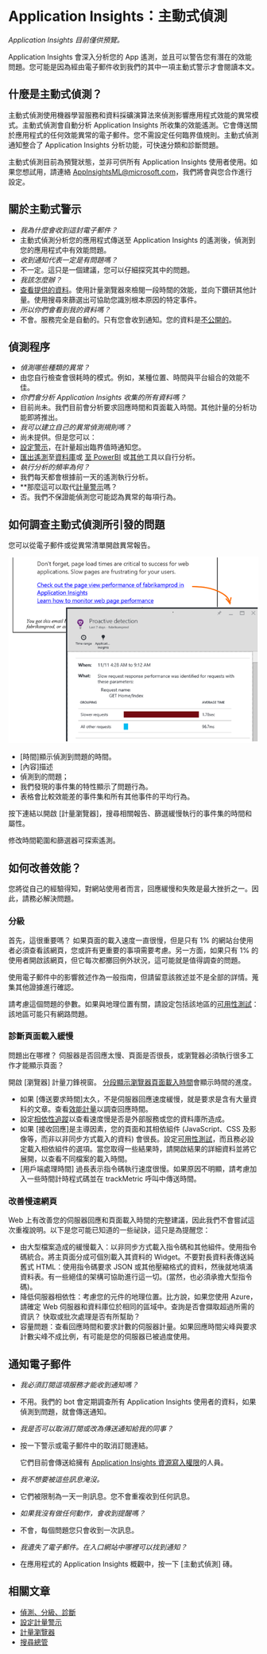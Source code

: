 <properties 
	pageTitle="Application Insights：主動式偵測" 
	description="Application Insights 會深入分析您的 App 遙測，並且警告您有潛在的問題。" 
	services="application-insights" 
    documentationCenter="windows"
	authors="antonfrMSFT" 
	manager="douge"/>

<tags 
	ms.service="application-insights" 
	ms.workload="tbd" 
	ms.tgt_pltfrm="ibiza" 
	ms.devlang="na" 
	ms.topic="article" 
	ms.date="11/17/2015" 
	ms.author="awills"/>

#  Application Insights：主動式偵測

*Application Insights 目前僅供預覽。*


Application Insights 會深入分析您的 App 遙測，並且可以警告您有潛在的效能問題。您可能是因為經由電子郵件收到我們的其中一項主動式警示才會閱讀本文。

## 什麼是主動式偵測？

主動式偵測使用機器學習服務和資料採礦演算法來偵測影響應用程式效能的異常模式。主動式偵測會自動分析 Application Insights 所收集的效能遙測。它會傳送關於應用程式的任何效能異常的電子郵件。您不需設定任何臨界值規則。主動式偵測通知整合了 Application Insights 分析功能，可快速分類和診斷問題。

主動式偵測目前為預覽狀態，並非可供所有 Application Insights 使用者使用。如果您想試用，請連絡 AppInsightsML@microsoft.com，我們將會與您合作進行設定。

## 關於主動式警示

* *我為什麼會收到這封電子郵件？*
 * 主動式偵測分析您的應用程式傳送至 Application Insights 的遙測後，偵測到您的應用程式中有效能問題。
* *收到通知代表一定是有問題嗎？*
 * 不一定。這只是一個建議，您可以仔細探究其中的問題。 
* *我該怎麼辦？*
 * [查看提供的資料](#responding-to-an-alert)。使用計量瀏覽器來檢閱一段時間的效能，並向下鑽研其他計量。使用搜尋來篩選出可協助您識別根本原因的特定事件。 
* *所以你們會看到我的資料嗎？*
 * 不會。服務完全是自動的。只有您會收到通知。您的資料是[不公開的](app-insights-data-retention-privacy.md)。


## 偵測程序

* *偵測哪些種類的異常？*
 * 由您自行檢查會很耗時的模式。例如，某種位置、時間與平台組合的效能不佳。
* *你們會分析 Application Insights 收集的所有資料嗎？*
 * 目前尚未。我們目前會分析要求回應時間和頁面載入時間。其他計量的分析功能即將推出。 
* *我可以建立自己的異常偵測規則嗎？*
 * 尚未提供。但是您可以：
 * [設定警示](app-insights-alerts.md)，在計量超出臨界值時通知您。
 * [匯出遙測](app-insights-export-telemetry.md)至[資料庫](app-insights-code-sample-export-sql-stream-analytics.md)或 [至 PowerBI](app-insights-export-power-bi.md) 或[其他](app-insights-code-sample-export-telemetry-sql-database.md)工具以自行分析。
* *執行分析的頻率為何？*
 * 我們每天都會根據前一天的遙測執行分析。
* **那麼這可以取代[計量警示](app-insights-alerts.md)嗎？
 * 否。我們不保證能偵測您可能認為異常的每項行為。

## 如何調查主動式偵測所引發的問題

您可以從電子郵件或從異常清單開啟異常報告。

![](./media/app-insights-anomaly/03.png)


* [時間]顯示偵測到問題的時間。
* [內容]描述
 * 偵測到的問題；
 * 我們發現的事件集的特性顯示了問題行為。
* 表格會比較效能差的事件集和所有其他事件的平均行為。

按下連結以開啟 [計量瀏覽器]，搜尋相關報告、篩選緩慢執行的事件集的時間和屬性。

修改時間範圍和篩選器可探索遙測。

## 如何改善效能？

您將從自己的經驗得知，對網站使用者而言，回應緩慢和失敗是最大挫折之一。因此，請務必解決問題。

### 分級

首先，這很重要嗎？ 如果頁面的載入速度一直很慢，但是只有 1% 的網站台使用者必須查看該網頁，您或許有更重要的事項需要考慮。另一方面，如果只有 1% 的使用者開啟該網頁，但它每次都擲回例外狀況，這可能就是值得調查的問題。

使用電子郵件中的影響敘述作為一般指南，但請留意該敘述並不是全部的詳情。蒐集其他證據進行確認。

請考慮這個問題的參數。如果與地理位置有關，請設定包括該地區的[可用性測試](app-insights-monitor-web-app-availability.md)：該地區可能只有網路問題。

### 診斷頁面載入緩慢 

問題出在哪裡？ 伺服器是否回應太慢、頁面是否很長，或瀏覽器必須執行很多工作才能顯示頁面？

開啟 [瀏覽器] 計量刀鋒視窗。 [分段顯示瀏覽器頁面載入時間](app-insights-javascript.md#explore-your-data)會顯示時間的進度。

* 如果 [傳送要求時間]太久，不是伺服器回應速度緩慢，就是要求是含有大量資料的文章。查看[效能計量](app-insights-web-monitor-performance.md#metrics)以調查回應時間。 
* 設定[相依性追蹤](app-insights-dependencies.md)以查看速度慢是否是外部服務或您的資料庫所造成。
* 如果 [接收回應]是主導因素，您的頁面和其相依組件 (JavaScript、CSS 及影像等，而非以非同步方式載入的資料) 會很長。設定[可用性測試](app-insights-monitor-web-app-availability.md)，而且務必設定載入相依組件的選項。當您取得一些結果時，請開啟結果的詳細資料並將它展開，以查看不同檔案的載入時間。
* [用戶端處理時間] 過長表示指令碼執行速度很慢。如果原因不明顯，請考慮加入一些時間計時程式碼並在 trackMetric 呼叫中傳送時間。

### 改善慢速網頁

Web 上有改善您的伺服器回應和頁面載入時間的完整建議，因此我們不會嘗試這次重複說明。以下是您可能已知道的一些祕訣，這只是為提醒您：

* 由大型檔案造成的緩慢載入：以非同步方式載入指令碼和其他組件。使用指令碼統合。將主頁面分成可個別載入其資料的 Widget。不要對長資料表傳送純舊式 HTML：使用指令碼要求 JSON 或其他壓縮格式的資料，然後就地填滿資料表。有一些絕佳的架構可協助進行這一切。(當然，也必須承擔大型指令碼)。
* 降低伺服器相依性：考慮您的元件的地理位置。比方說，如果您使用 Azure，請確定 Web 伺服器和資料庫位於相同的區域中。查詢是否會擷取超過所需的資訊？ 快取或批次處理是否有所幫助？
* 容量問題：查看回應時間和要求計數的伺服器計量。如果回應時間尖峰與要求計數尖峰不成比例，有可能是您的伺服器已被過度使用。 


## 通知電子郵件

* *我必須訂閱這項服務才能收到通知嗎？*
 * 不用。我們的 bot 會定期調查所有 Application Insights 使用者的資料，如果偵測到問題，就會傳送通知。
* *我是否可以取消訂閱或改為傳送通知給我的同事？*
 * 按一下警示或電子郵件中的取消訂閱連結。 
 
    它們目前會傳送給擁有 [Application Insights 資源寫入權限](app-insights-resources-roles-access-control.md)的人員。
* *我不想要被這些訊息淹沒。*
 * 它們被限制為一天一則訊息。您不會重複收到任何訊息。
* *如果我沒有做任何動作，會收到提醒嗎？*
 * 不會，每個問題您只會收到一次訊息。
* *我遺失了電子郵件。在入口網站中哪裡可以找到通知？*
 * 在應用程式的 Application Insights 概觀中，按一下 [主動式偵測] 磚。 


## 相關文章

* [偵測、分級、診斷](app-insights-detect-triage-diagnose.md)
* [設定計量警示](app-insights-alerts.md)
* [計量瀏覽器](app-insights-metrics-explorer.md)
* [搜尋總管](app-insights-diagnostic-search.md)
 

<!---HONumber=AcomDC_1125_2015-->